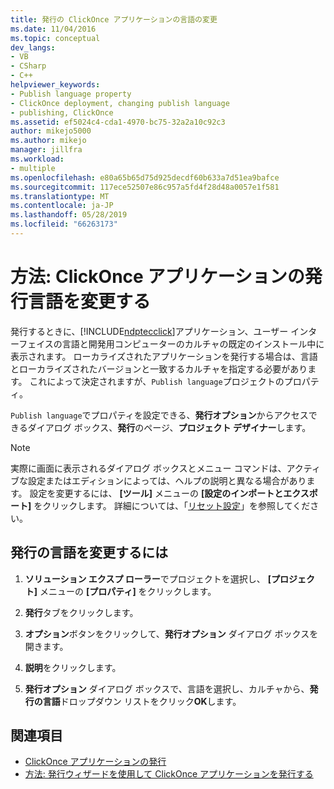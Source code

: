 ```yaml
---
title: 発行の ClickOnce アプリケーションの言語の変更
ms.date: 11/04/2016
ms.topic: conceptual
dev_langs:
- VB
- CSharp
- C++
helpviewer_keywords:
- Publish language property
- ClickOnce deployment, changing publish language
- publishing, ClickOnce
ms.assetid: ef5024c4-cda1-4970-bc75-32a2a10c92c3
author: mikejo5000
ms.author: mikejo
manager: jillfra
ms.workload:
- multiple
ms.openlocfilehash: e80a65b65d75d925decdf60b633a7d51ea9bafce
ms.sourcegitcommit: 117ece52507e86c957a5fd4f28d48a0057e1f581
ms.translationtype: MT
ms.contentlocale: ja-JP
ms.lasthandoff: 05/28/2019
ms.locfileid: "66263173"
---
```

# <a name="how-to-change-the-publish-language-for-a-clickonce-application"></a>方法: ClickOnce アプリケーションの発行言語を変更する

発行するときに、[!INCLUDE[ndptecclick](../deployment/includes/ndptecclick_md.md)]アプリケーション、ユーザー インターフェイスの言語と開発用コンピューターのカルチャの既定のインストール中に表示されます。 ローカライズされたアプリケーションを発行する場合は、言語とローカライズされたバージョンと一致するカルチャを指定する必要があります。 これによって決定されますが、`Publish language`プロジェクトのプロパティ。

`Publish language`でプロパティを設定できる、**発行オプション**からアクセスできるダイアログ ボックス、**発行**のページ、**プロジェクト デザイナー**します。

> [!NOTE]
> 実際に画面に表示されるダイアログ ボックスとメニュー コマンドは、アクティブな設定またはエディションによっては、ヘルプの説明と異なる場合があります。 設定を変更するには、 **[ツール]** メニューの **[設定のインポートとエクスポート]** をクリックします。 詳細については、「[リセット設定](../ide/environment-settings.md#reset-settings)」を参照してください。

## <a name="to-change-the-publish-language"></a>発行の言語を変更するには

1. **ソリューション エクスプ ローラー**でプロジェクトを選択し、 **[プロジェクト]** メニューの **[プロパティ]** をクリックします。

2. **発行**タブをクリックします。

3. **オプション**ボタンをクリックして、**発行オプション** ダイアログ ボックスを開きます。

4. **説明**をクリックします。

5. **発行オプション** ダイアログ ボックスで、言語を選択し、カルチャから、**発行の言語**ドロップダウン リストをクリック**OK**します。

## <a name="see-also"></a>関連項目

- [ClickOnce アプリケーションの発行](../deployment/publishing-clickonce-applications.md)
- [方法: 発行ウィザードを使用して ClickOnce アプリケーションを発行する](../deployment/how-to-publish-a-clickonce-application-using-the-publish-wizard.md)